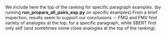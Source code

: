 We include here the top of the ranking for specific paragraph examples. 
(by running **run_propara_all_pairs_exp.py** on specific examples)
From a brief inspection, results seem to support our conclusions -- FMQ and FMV find variety of analogies at the top, 
for a specific paragraph, while SBERT find only self (and sometimes some close analogies at the top of the ranking).
